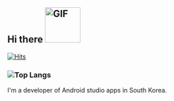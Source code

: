 ## Hi there <img alt="GIF" src="https://media.giphy.com/media/Y4bzv6DYbYzy8jDnoW/giphy.gif" width="80px" />

 [![Hits](https://hits.seeyoufarm.com/api/count/incr/badge.svg?url=https%3A%2F%2Fgithub.com%2Fhongbeomi%2Fhit-counter)](https://hits.seeyoufarm.com) 

### ![Top Langs](https://github-readme-stats.vercel.app/api/top-langs/?username=hongbeomi&layout=compact)

I'm a developer of Android studio apps in South Korea.

